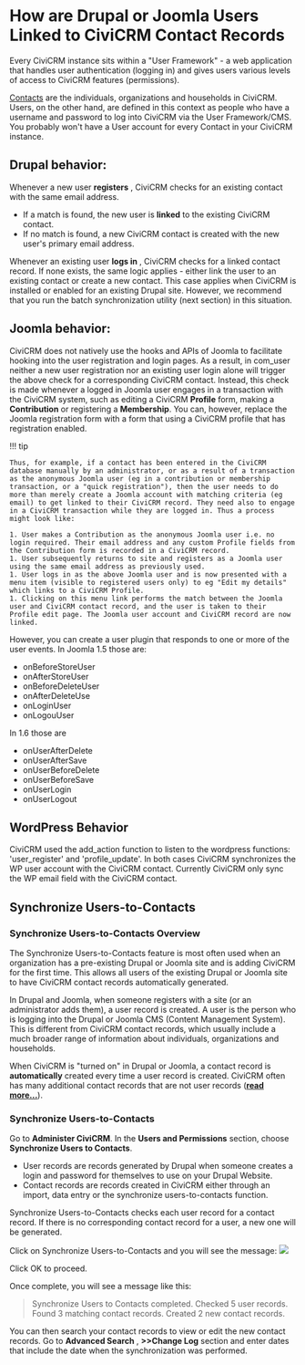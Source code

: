 # How are Drupal or Joomla Users Linked to CiviCRM Contact Records

Every CiviCRM instance sits within a "User Framework" - a web application that handles user authentication (logging in) and gives users various levels of access to CiviCRM features (permissions).

[Contacts](/organising-your-data/contacts.md) are the individuals, organizations and households in CiviCRM. Users, on the other hand, are defined in this context as people who have a username and password to log into CiviCRM via the User Framework/CMS. You probably won't have a User account for every Contact in your CiviCRM instance.

## Drupal behavior:

Whenever a new user **registers** , CiviCRM checks for an existing contact with the same email address.

* If a match is found, the new user is **linked** to the existing CiviCRM contact.
* If no match is found, a new CiviCRM contact is created with the new user's primary email address.

Whenever an existing user **logs in** , CiviCRM checks for a linked contact record. If none exists, the same logic applies - either link the user to an existing contact or create a new contact. This case applies when CiviCRM is installed or enabled for an existing Drupal site. However, we recommend that you run the batch synchronization utility (next section) in this situation.

## Joomla behavior:

CiviCRM does not natively use the hooks and APIs of Joomla to facilitate hooking into the user registration and login pages. As a result, in com_user neither a new user registration nor an existing user login alone will trigger the above check for a corresponding CiviCRM contact. Instead, this check is made whenever a logged in Joomla user engages in a transaction with the CiviCRM system, such as editing a CiviCRM **Profile** form, making a **Contribution** or registering a **Membership**. You can, however, replace the Joomla registration form with a form that using a CiviCRM profile that has registration enabled.

!!! tip

    Thus, for example, if a contact has been entered in the CiviCRM database manually by an administrator, or as a result of a transaction as the anonymous Joomla user (eg in a contribution or membership transaction, or a "quick registration"), then the user needs to do more than merely create a Joomla account with matching criteria (eg email) to get linked to their CiviCRM record. They need also to engage in a CiviCRM transaction while they are logged in. Thus a process might look like:

    1. User makes a Contribution as the anonymous Joomla user i.e. no login required. Their email address and any custom Profile fields from the Contribution form is recorded in a CiviCRM record.
    1. User subsequently returns to site and registers as a Joomla user using the same email address as previously used.
    1. User logs in as the above Joomla user and is now presented with a menu item (visible to registered users only) to eg "Edit my details" which links to a CiviCRM Profile.
    1. Clicking on this menu link performs the match between the Joomla user and CiviCRM contact record, and the user is taken to their Profile edit page. The Joomla user account and CiviCRM record are now linked.

However, you can create a user plugin that responds to one or more of the user events. In Joomla 1.5 those are:

* onBeforeStoreUser
* onAfterStoreUser
* onBeforeDeleteUser
* onAfterDeleteUse
* onLoginUser
* onLogouUser

In 1.6 those are

* onUserAfterDelete
* onUserAfterSave
* onUserBeforeDelete
* onUserBeforeSave
* onUserLogin
* onUserLogout

## WordPress Behavior

CiviCRM used the add_action function to listen to the wordpress functions: 'user_register' and 'profile_update'. In both cases CiviCRM synchronizes the WP user account with the CiviCRM contact. Currently CiviCRM only sync the WP email field with the CiviCRM contact.


## Synchronize Users-to-Contacts

### Synchronize Users-to-Contacts Overview

The Synchronize Users-to-Contacts feature is most often used when an organization has a pre-existing Drupal or Joomla site and is adding CiviCRM for the first time. This allows all users of the existing Drupal or Joomla site to have CiviCRM contact records automatically generated.

In Drupal and Joomla, when someone registers with a site (or an administrator adds them), a user record is created. A user is the person who is logging into the Drupal or Joomla CMS (Content Management System). This is different from CiviCRM contact records, which usually include a much broader range of information about individuals, organizations and households.

When CiviCRM is "turned on" in Drupal or Joomla, a contact record is **automatically** created every time a user record is created. CiviCRM often has many additional contact records that are not user records (**[read more...](https://wiki.civicrm.org/confluence/pages/viewpage.action?pageId=47711133)**).

### Synchronize Users-to-Contacts

Go to **Administer CiviCRM**. In the **Users and Permissions** section, choose **Synchronize Users to Contacts**.

* User records are records generated by Drupal when someone creates a login and password for themselves to use on your Drupal Website.
* Contact records are records created in CiviCRM either through an import, data entry or the synchronize users-to-contacts function.

Synchronize Users-to-Contacts checks each user record for a contact record. If there is no corresponding contact record for a user, a new one will be generated.

Click on Synchronize Users-to-Contacts and you will see the message:
 ![](https://wiki.civicrm.org/confluence/download/attachments/47710580/SynchroMsg.jpg?version=1&modificationDate=1170939185000&api=v2)

 Click OK to proceed.

Once complete, you will see a message like this:

> Synchronize Users to Contacts completed. Checked 5 user records. Found 3 matching contact records. Created 2 new contact records.

You can then search your contact records to view or edit the new contact records. Go to **Advanced Search** , **>>Change Log** section and enter dates that include the date when the synchronization was performed.
